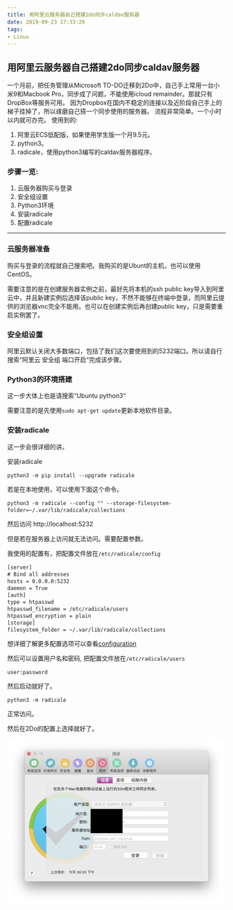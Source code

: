 ```yaml
---
title: 用阿里云服务器自己搭建2do同步caldav服务器
date: 2019-09-23 17:33:29
tags:
- Linux
---
```




## 用阿里云服务器自己搭建2do同步caldav服务器
一个月前，把任务管理从Microsoft TO-DO迁移到2Do中，自己手上常用一台小米9和Macbook Pro，同步成了问题，不能使用icloud remainder。那就只有DropBox等服务可用。
因为Dropbox在国内不稳定的连接以及近阶段自己手上的梯子挂掉了，所以琢磨自己搭一个同步使用的服务器。
流程非常简单。一个小时以内就可办完。
使用到的:
1. 阿里云ECS低配版，如果使用学生版一个月9.5元。
2. python3。
3. radicale，使用python3编写的caldav服务器程序。

### 步骤一览: 
1. 云服务器购买与登录
2. 安全组设置
3. Python3环境
4. 安装radicale
5. 配置radicale

---

### 云服务器准备

购买与登录的流程就自己搜索吧。我购买的是Ubunt的主机，也可以使用CentOS。

需要注意的是在创建服务器实例之前，最好先将本机的ssh public key导入到阿里云中，并且新建实例后选择该public key，不然不能够在终端中登录，而阿里云提供的浏览器vnc完全不能用。也可以在创建实例后再创建public key，只是需要重启实例罢了。

### 安全组设置

阿里云默认关闭大多数端口，包括了我们这次要使用到的5232端口。所以请自行搜索“阿里云 安全组 端口开启“完成该步骤。



### Python3的环境搭建

这一步大体上也是请搜索“Ubuntu python3“

需要注意的是先使用`sudo apt-get update`更新本地软件目录。



### 安装radicale

这一步会很详细的讲。

安装radicale

```
python3 -m pip install --upgrade radicale 
```
若是在本地使用，可以使用下面这个命令。

```shell
python3 -m radicale --config "" --storage-filesystem-folder=~/.var/lib/radicale/collections
```

然后访问 http://localhost:5232

但是若在服务器上访问就无法访问。需要配置参数。

我使用的配置有，把配置文件放在`/etc/radicale/config`

```
[server]
# Bind all addresses
hosts = 0.0.0.0:5232
daemon = True
[auth]
type = htpasswd
htpasswd_filename = /etc/radicale/users
htpasswd_encryption = plain
[storage]
filesystem_folder = ~/.var/lib/radicale/collections
```

想详细了解更多配置选项可以查看[configuration](https://radicale.org/configuration/)

然后可以设置用户名和密码, 把配置文件放在`/etc/radicale/users`

```
user:password
```

然后启动就好了。

```
python3 -m radicale
```

正常访问。

然后在2Do的配置上选择就好了。

![2do](../_images/2do.png)
